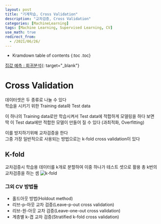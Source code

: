 ```yaml
---
layout: post
title: "기계학습, Cross Validation"
description: "교차검증, Cross Validation"
categories: [MachineLearning]
tags: [Machine Learning, Supervised Learning, CV]
use_math: true
redirect_from:
  - /2021/06/26/
---
```


* Kramdown table of contents
{:toc .toc}

[집값 예측 : 회귀분석](https://www.kaggle.com/s1hyeon/house-price-regression/edit "캐글, House Price Predict"){: target="_blank"}    


# Cross Validation    

데이터셋은 두 종류로 나눌 수 있다    
학습을 시키기 위한 Training data와 Test data   

이 하나의 Training data로만 학습시켜서 Test data에 적합하게 모델링을 하다 보면    
딱 이 Test data에만 적합한 모델이 만들어 질 수 있다 (과최적화, Overfitting)    

이를 방지하기위해 교차검증을 한다    
그중 가장 일반적으로 사용되는 방법으로는 k-fold cross validation이 있다

## K-fold
교차검증시 학습용 데이터를 k개로 분할하여 이중 하나가 테스트 셋으로 활용
총 k번의 교차검증을 하는 셈
![k-fold](https://www.researchgate.net/profile/B_Aksasse/publication/326866871/figure/fig2/AS:669601385947145@1536656819574/K-fold-cross-validation-In-addition-we-outline-an-overview-of-the-different-metrics-used.jpg)

### 그외 CV 방법들    
- 홀드아웃 방법(Holdout method)    
- 리브-p-아웃 교차 검증(Leave-p-out cross validation)    
- 리브-원-아웃 교차 검증(Leave-one-out cross validation)    
- 계층별 k-겹 교차 검증(Stratified k-fold cross validation)    
